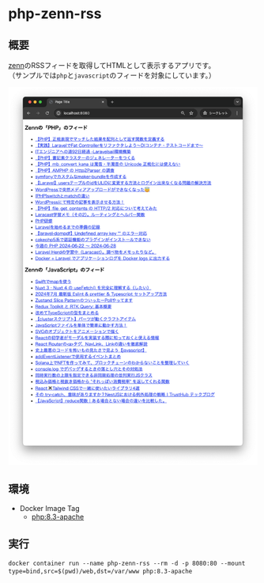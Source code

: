 # php-zenn-rss

## 概要

[zenn](https://zenn.dev)のRSSフィードを取得してHTMLとして表示するアプリです。  
（サンプルでは`php`と`javascript`のフィードを対象にしています。）

![pic-1](./assets/pic.png)

## 環境

- Docker Image Tag
  - [php:8.3-apache](https://hub.docker.com/layers/library/php/8.3-apache/images/sha256-a85518accca8f168d11ff0f7539bdbb015427cd162718725ba9edf9cbd960da8?context=explore)

## 実行

```shell
docker container run --name php-zenn-rss --rm -d -p 8080:80 --mount type=bind,src=$(pwd)/web,dst=/var/www php:8.3-apache
```
